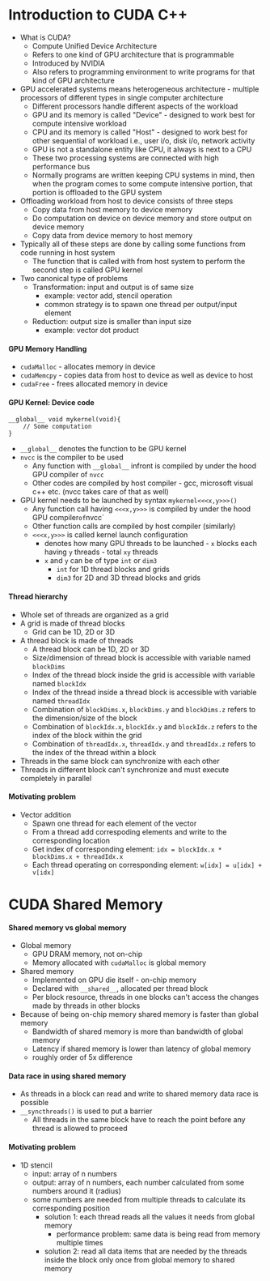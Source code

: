 # Introduction to CUDA C++
- What is CUDA?
    - Compute Unified Device Architecture
    - Refers to one kind of GPU architecture that is programmable
    - Introduced by NVIDIA
    - Also refers to programming environment to write programs for that kind of GPU architecture
- GPU accelerated systems means heterogeneous architecture - multiple processors of different types in single computer architecture
    - Different processors handle different aspects of the workload
    - GPU and its memory is called "Device" - designed to work best for compute intensive workload
    - CPU and its memory is called "Host" - designed to work best for other sequential of workload i.e., user i/o, disk i/o, network activity
    - GPU is not a standalone entity like CPU, it always is next to a CPU
    - These two processing systems are connected with high performance bus
    - Normally programs are written keeping CPU systems in mind, then when the program comes to some compute intensive portion, that portion is offloaded to the GPU system
- Offloading workload from host to device consists of three steps
    - Copy data from host memory to device memory
    - Do computation on device on device memory and store output on device memory
    - Copy data from device memory to host memory
- Typically all of these steps are done by calling some functions from code running in host system
    - The function that is called with from host system to perform the second step is called GPU kernel
- Two canonical type of problems
    - Transformation: input and output is of same size
        - example: vector add, stencil operation
        - common strategy is to spawn one thread per output/input element
    - Reduction: output size is smaller than input size
        - example: vector dot product


#### GPU Memory Handling
- `cudaMalloc` -  allocates memory in device
- `cudaMemcpy` - copies data from host to device as well as device to host
- `cudaFree` - frees allocated memory in device

#### GPU Kernel: Device code
```
__global__ void mykernel(void){
    // Some computation
}
```
- `__global__` denotes the function to be GPU kernel
- `nvcc` is the compiler to be used
    - Any function with `__global__` infront is compiled by under the hood GPU compiler of `nvcc`
    - Other codes are compiled by host compiler - gcc, microsoft visual c++ etc. (nvcc takes care of that as well)
- GPU kernel needs to be launched by syntax `mykernel<<<x,y>>>()`
    - Any function call having `<<<x,y>>>` is compiled by under the hood GPU compiler` of `nvcc`
    - Other function calls are compiled by host compiler (similarly)
    - `<<<x,y>>>` is called kernel launch configuration
        - denotes how many GPU threads to be launched - `x` blocks each having `y` threads - total `xy` threads
        - `x` and `y` can be of type `int` or `dim3` 
            - `int` for 1D thread blocks and grids
            - `dim3` for 2D and 3D thread blocks and grids

#### Thread hierarchy
- Whole set of threads are organized as a grid
- A grid is made of thread blocks
    - Grid can be 1D, 2D or 3D
- A thread block is made of threads
    - A thread block can be 1D, 2D or 3D
    - Size/dimension of thread block is accessible with variable named `blockDims`
    - Index of the thread block inside the grid is accessible with variable named `blockIdx`
    - Index of the thread inside a thread block is accessible with variable named `threadIdx`
    - Combination of `blockDims.x`, `blockDims.y` and `blockDims.z` refers to the dimension/size of the block
    - Combination of `blockIdx.x`, `blockIdx.y` and `blockIdx.z` refers to the index of the block within the grid
    - Combination of `threadIdx.x`, `threadIdx.y` and `threadIdx.z` refers to the index of the thread within a block
- Threads in the same block can synchronize with each other
- Threads in different block can't synchronize and must execute completely in parallel

#### Motivating problem
- Vector addition
    - Spawn one thread for each element of the vector
    - From a thread add correspoding elements and write to the corresponding location
    - Get index of corresponding element: `idx = blockIdx.x * blockDims.x + threadIdx.x`
    - Each thread operating on corresponding element: `w[idx] = u[idx] + v[idx]`



# CUDA Shared Memory
#### Shared memory vs global memory
- Global memory
    - GPU DRAM memory, not on-chip
    - Memory allocated with `cudaMalloc` is global memory
- Shared memory
    - Implemented on GPU die itself - on-chip memory
    - Declared with `__shared__`, allocated per thread block
    - Per block resource, threads in one blocks can't access the changes made by threads in other blocks
- Because of being on-chip memory shared memory is faster than global memory
    - Bandwidth of shared memory is more than bandwidth of global memory
    - Latency if shared memory is lower than latency of global memory
    - roughly order of 5x difference
#### Data race in using shared memory
- As threads in a block can read and write to shared memory data race is possible
- `__syncthreads()` is used to put a barrier
    - All threads in the same block have to reach the point before any thread is allowed to proceed
#### Motivating problem
- 1D stencil
    - input: array of n numbers
    - output: array of n numbers, each number calculated from some numbers around it (radius)
    - some numbers are needed from multiple threads to calculate its corresponding position
        - solution 1: each thread reads all the values it needs from global memory
            - performance problem: same data is being read from memory multiple times
        - solution 2: read all data items that are needed by the threads inside the block only once from global memory to shared memory
        
